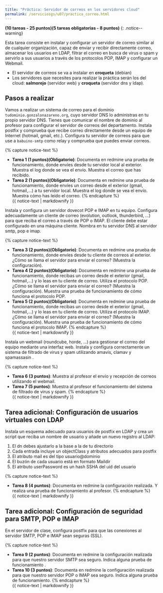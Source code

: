 ```yaml
---
title: "Práctica: Servidor de correos en los servidores cloud"
permalink: /serviciosgs/u07/practica_correo.html
---
```


**(10 tareas - 25 puntos)(5 tareas obligatorias - 8 puntos)**
{: .notice--warning}

Esta tarea consiste en instalar y configurar un servidor de correo similar al de cualquier organización, capaz de enviar y recibir directamente correo, almacenar los usuarios en LDAP, filtrar el correo en busca de virus o spam y servirlo a sus usuarios a través de los protocolos POP, IMAP y configurar un Webmail.

* El servidor de correos se va a instalar en **croqueta** (debian)
* Los servidores que necesites para realizar la práctica serán los del cloud: **salmorejo** (servidor web) y **croqueta** (servidor dns y ldap).

## Pasos a realizar 

Vamos a realizar un sistema de correo para el dominio `tudominio.gonzalonazareno.org`, cuyo servidor DNS lo administras en tu propio servidor DNS. Tienes que comunicar el nombre de dominio al profesor para configurar el servidor de correos del departamento. Instala postfix y comprueba que recibe correo directamente desde un equipo de Internet (hotmail, gmail, etc.). Configura tu servidor de correos para que use a `babuino-smtp` como relay y comprueba que puedes enviar correos.

{% capture notice-text %}
* **Tarea 1 (1 puntos)(Obligatorio)**: Documenta en redmine una prueba de funcionamiento, donde envíes desde tu servidor local al exterior. Muestra el log donde se vea el envío. Muestra el correo que has recibido.
* **Tarea 2 (1 puntos)(Obligatorio)**: Documenta en redmine una prueba de funcionamiento, donde envíes un correo desde el exterior (gmail, hotmail,...) a tu servidor local. Muestra el log donde se vea el envío. Muestra cómo has leído el correo.
{% endcapture %}<div class="notice--info">{{ notice-text | markdownify }}</div>

Instala y configura un servidor dovecot POP e IMAP en tu equipo. Configura adecuadamente un cliente de correo (evolution, outlook, thunderbird, ...) para que reciba el correo a través de POP o IMAP. El cliente debe estar configurado en una máquina cliente. Nombra en tu servidor DNS al servidor smtp, pop e imap.

{% capture notice-text %}
* **Tarea 3 (2 puntos)(Obligatorio)**: Documenta en redmine una prueba de funcionamiento, donde envíes desde tu cliente de correos al exterior. ¿Cómo se llama el servidor para enviar el correo? (Muestra la configuración).
* **Tarea 4 (2 puntos)(Obligatorio)**: Documenta en redmine una prueba de funcionamiento, donde recibas un correo desde el exterior (gmail, hotmail,...) y lo leas en tu cliente de correo. Utiliza el protocolo POP. ¿Cómo se llama el servidor para enviar el correo? (Muestra la configuración). Muestra una prueba de funcionamiento de cómo funciona el protocolo POP.
* **Tarea 5 (2 puntos)(Obligatorio)**: Documenta en redmine una prueba de funcionamiento, donde recibas un correo desde el exterior (gmail, hotmail,...) y lo leas  en tu cliente de correo. Utiliza el protocolo IMAP. ¿Cómo se llama el servidor para enviar el correo? (Muestra la configuración). Muestra una prueba de funcionamiento de cómo funciona el protocolo IMAP.
{% endcapture %}<div class="notice--info">{{ notice-text | markdownify }}</div>

Instala un webmail (roundcube, horde, ...) para gestionar el correo del equipo mediante una interfaz web. Instala y configura correctamente un sistema de filtrado de virus y spam utilizando amavis, clamav y spamassasin .

{% capture notice-text %}
* **Tarea 6 (3 puntos)**: Muestra al profesor el envío y recepción de correos utilizando el webmail.
* **Tarea 7 (5 puntos)**: Muestra al profesor el funcionamiento del sistema de filtrado de virus y spam.
{% endcapture %}<div class="notice--info">{{ notice-text | markdownify }}</div>

## Tarea adicional: Configuración de usuarios virtuales con LDAP

Instala un esquema adecuado para usuarios de postfix en LDAP y crea un script que reciba un nombre de usuario y añade un nuevo registro al LDAP:

1. El dn debes ajustarlo a la base a la de tu directorio
2. Cada entrada incluye un objectClass y atributos adecuados para postfix
3. El atributo mail es del tipo usuario@dominio
4. El buzón de cada usuario está en formato Maildir
5. El atributo userPassword es un hash SSHA del uid del usuario

{% capture notice-text %}
* **Tarea 8 (4 puntos)**: Documenta en redmine la configuración realizada. Y realiza una prueba de funcionamiento al profesor.
{% endcapture %}<div class="notice--info">{{ notice-text | markdownify }}</div>

## Tarea adicional: Configuración de seguridad para SMTP, POP e IMAP

En el servidor de clase, configura postfix para que las conexiones al servidor SMTP, POP e IMAP sean seguras (SSL). 

{% capture notice-text %}
* **Tarea 9 (2 puntos)**: Documenta en redmine la configuración realizada para que nuestro servidor SMTP sea seguro. Indica alguna prueba de funcionamiento .
* **Tarea 10 (3 puntos)**: Documenta en redmine la configuración realizada para que nuestro servidor POP o IMAP sea seguro. Indica alguna prueba de funcionamiento.
{% endcapture %}<div class="notice--info">{{ notice-text | markdownify }}</div>
